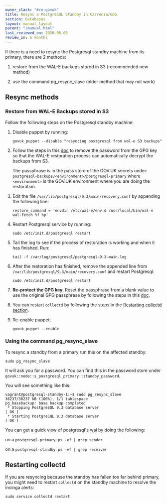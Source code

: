 ```yaml
---
owner_slack: "#re-govuk"
title: Resync a PostgreSQL Standby in Carrenza/6DG
section: Databases
layout: manual_layout
parent: "/manual.html"
last_reviewed_on: 2020-06-09
review_in: 6 months
---
```


If there is a need to resync the Postgresql standby machine from its primary,
there are 2 methods:

1. restore from the WAL-E backups stored in S3 (recommended new method)

2. use the command pg_resync_slave (older method that may not work)

## Resync methods

### Restore from WAL-E Backups stored in S3

Follow the following steps on the Postgresql standby machine:

1. Disable puppet by running:
   ```
   govuk_puppet --disable "resyncing postgresql from wal-e S3 backups"
   ```

2. Follow the steps in this [doc](/manual/postgresql-backups.html#wal-e-failing-with-errors-about-gpg)
   to remove the password from the GPG key so that the WAL-E restoration process
   can automatically decrypt the backups from S3.

   The passphrase is in the pass store of the GOV.UK secrets under:
   `postgresql-backups/<environment>/postgresql-primary`
   where `<environment>` is the GOV.UK environment where you are doing the restoration.

3. Edit the file `/var/lib/postgresql/9.3/main/recovery.conf` by appending the
   following line:
   ```
   restore_command = 'envdir /etc/wal-e/env.d /usr/local/bin/wal-e wal-fetch %f %p'
   ```

4. Restart Postgresql service by running:
   ```
   sudo /etc/init.d/postgresql restart
   ```

5. Tail the log to see if the process of restoration is working and when
   it has finished. Run:
   ```
   tail -f /var/log/postgresql/postgresql-9.3-main.log
   ```

6. After the restoration has finished, remove the appended line from `/var/lib/postgresql/9.3/main/recovery.conf` and restart Postgresql:
   ```
   sudo /etc/init.d/postgresql restart
   ```

7. **Re-protect the GPG key**. Reset the passphrase from a blank value to use the original GPG passphrase by following the steps in this [doc](/manual/postgresql-backups.html#wal-e-failing-with-errors-about-gpg).

8. You can restart `collectd` by following the steps in the [Restarting collectd section](#restarting-collectd).

9. Re-enable puppet:
   ```
   govuk_puppet --enable
   ```

### Using the command pg_resync_slave

To resync a standby from a primary run this on the affected standby:

```
sudo pg_resync_slave
```

It will ask you for a password. You can find this in the password store under `govuk::node::s_postgresql_primary::standby_password`.

You will see something like this:

```
vagrant@postgresql-standby-1:~$ sudo pg_resync_slave
36237/36237 kB (100%), 1/1 tablespace
pg_basebackup: base backup completed
 * Stopping PostgreSQL 9.3 database server                                 [ OK ]
 * Starting PostgreSQL 9.3 database server                                 [ OK ]
```

You can get a quick view of postgresql's [wal](https://www.postgresql.org/docs/9.1/wal-intro.html) by doing the following:

on a `postgresql-primary`: `ps -ef | grep sender`

on a `postgresql-standby`: `ps -ef | grep receiver`

## Restarting collectd

If you are resyncing because the standby has fallen too far behind primary,
you might need to restart `collectd` on the standby machine to resolve the
incinga alerts:

```
sudo service collectd restart
```

